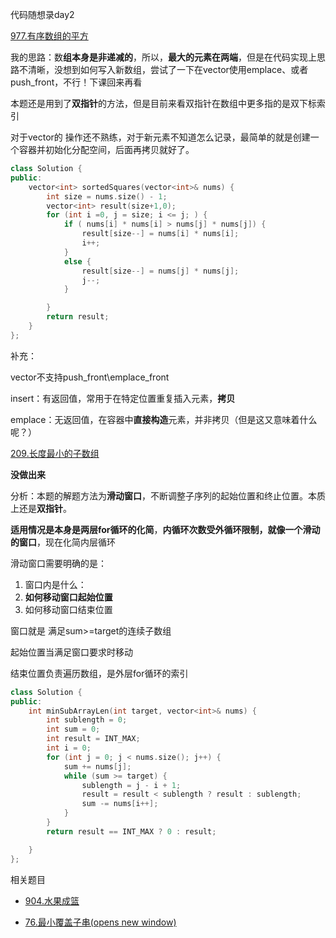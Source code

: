 代码随想录day2

[977.有序数组的平方](https://leetcode.cn/problems/squares-of-a-sorted-array/)

我的思路：数**组本身是非递减的**，所以，**最大的元素在两端**，但是在代码实现上思路不清晰，没想到如何写入新数组，尝试了一下在vector使用emplace、或者push_front，不行！下课回来再看

本题还是用到了**双指针**的方法，但是目前来看双指针在数组中更多指的是双下标索引

对于vector的 操作还不熟练，对于新元素不知道怎么记录，最简单的就是创建一个容器并初始化分配空间，后面再拷贝就好了。

```cpp
class Solution {
public:
    vector<int> sortedSquares(vector<int>& nums) {
        int size = nums.size() - 1;
        vector<int> result(size+1,0);
        for (int i =0, j = size; i <= j; ) {
            if ( nums[i] * nums[i] > nums[j] * nums[j]) {
                result[size--] = nums[i] * nums[i];
                i++;
            }
            else {
                result[size--] = nums[j] * nums[j];
                j--;
            }

        }
        return result;
    }
};

```

补充：

vector不支持push_front\emplace_front

insert：有返回值，常用于在特定位置重复插入元素，**拷贝**

emplace：无返回值，在容器中**直接构造**元素，并非拷贝（但是这又意味着什么呢？）



[209.长度最小的子数组](https://leetcode.cn/problems/minimum-size-subarray-sum/)

**没做出来**

分析：本题的解题方法为**滑动窗口**，不断调整子序列的起始位置和终止位置。本质上还是**双指针**。

**适用情况是本身是两层for循环的化简**，**内循环次数受外循环限制，就像一个滑动的窗口**，现在化简内层循环

滑动窗口需要明确的是：

1. 窗口内是什么：
2. **如何移动窗口起始位置**
3. 如何移动窗口结束位置

窗口就是 满足sum>=target的连续子数组

起始位置当满足窗口要求时移动

结束位置负责遍历数组，是外层for循环的索引

```cpp
class Solution {
public:
    int minSubArrayLen(int target, vector<int>& nums) {
        int sublength = 0;
        int sum = 0;
        int result = INT_MAX;
        int i = 0;
        for (int j = 0; j < nums.size(); j++) {
            sum += nums[j];
            while (sum >= target) {
                sublength = j - i + 1;
                result = result < sublength ? result : sublength;
                sum -= nums[i++];
            }
        }    
        return result == INT_MAX ? 0 : result;

    }
};
```

相关题目

- [904.水果成篮](https://leetcode.cn/problems/fruit-into-baskets/)

- [76.最小覆盖子串(opens new window)](https://leetcode.cn/problems/minimum-window-substring/)

